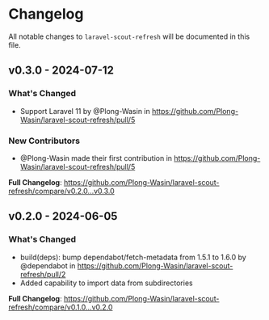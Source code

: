 # Changelog

All notable changes to `laravel-scout-refresh` will be documented in this file.

## v0.3.0 - 2024-07-12

### What's Changed

* Support Laravel 11 by @Plong-Wasin in https://github.com/Plong-Wasin/laravel-scout-refresh/pull/5

### New Contributors

* @Plong-Wasin made their first contribution in https://github.com/Plong-Wasin/laravel-scout-refresh/pull/5

**Full Changelog**: https://github.com/Plong-Wasin/laravel-scout-refresh/compare/v0.2.0...v0.3.0

## v0.2.0 - 2024-06-05

### What's Changed

* build(deps): bump dependabot/fetch-metadata from 1.5.1 to 1.6.0 by @dependabot in https://github.com/Plong-Wasin/laravel-scout-refresh/pull/2
* Added capability to import data from subdirectories

**Full Changelog**: https://github.com/Plong-Wasin/laravel-scout-refresh/compare/v0.1.0...v0.2.0
